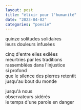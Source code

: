 ```yaml
---
layout: post
title: "élixir pour l'humanité"
date: "2023-04-02"
categories: "poesie"
---
```


quinze solitudes solidaires  
leurs douleurs infusées  

cinq d'entre elles exilées  
meurtries par les traditions  
rassemblées dans l'injustice  
si profond  
que le silence des pierres retentit  
jusqu'au bout du monde  

jusqu'à nous  
observateurs sidérés  
le temps d'une parole en danger  
